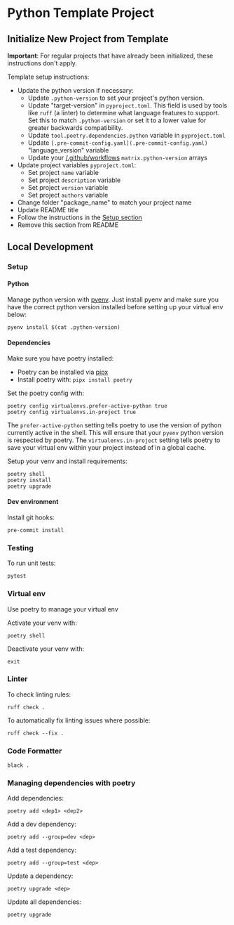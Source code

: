 # Python Template Project

## Initialize New Project from Template
**Important**: For regular projects that have already been initialized, these instructions don't apply.

Template setup instructions:
- Update the python version if necessary:
  - Update `.python-version` to set your project's python version.
  - Update "target-version" in `pyproject.toml`. This field is used by tools like `ruff` (a linter) to determine what language features to support.  Set this to match `.python-version` or set it to a lower value for greater backwards compatibility.
  - Update `tool.poetry.dependencies.python` variable in `pyproject.toml`
  - Update `[.pre-commit-config.yaml](.pre-commit-config.yaml)` "language_version" variable
  - Update your [/.github/workflows](./.github/workflows) `matrix.python-version` arrays
- Update project variables `pyproject.toml`:
  - Set project `name` variable
  - Set project `description` variable
  - Set project `version` variable
  - Set project `authors` variable
- Change folder "package_name" to match your project name
- Update README title
- Follow the instructions in the [Setup section](#setup)
- Remove this section from README

## Local Development

### Setup

#### Python
Manage python version with [pyenv](https://github.com/pyenv/pyenv#getting-pyenv).
Just install pyenv and make sure you have the correct python version installed before setting up your virtual env below:

```shell
pyenv install $(cat .python-version)
```
#### Dependencies
Make sure you have poetry installed:
- Poetry can be installed via [pipx](https://pipx.pypa.io/latest/installation/)
- Install poetry with: `pipx install poetry`

Set the poetry config with:
```shell
poetry config virtualenvs.prefer-active-python true
poetry config virtualenvs.in-project true
```
The `prefer-active-python` setting tells poetry to use the version of python currently active in the shell.  This will ensure that your `pyenv` python version is respected by poetry.
The `virtualenvs.in-project` setting tells poetry to save your virtual env within your project instead of in a global cache.

Setup your venv and install requirements:
```shell
poetry shell
poetry install
poetry upgrade
```

#### Dev environment
Install git hooks:
```shell
pre-commit install
```

### Testing
To run unit tests:
```shell
pytest
```

### Virtual env ###
Use poetry to manage your virtual env

Activate your venv with:
```shell
poetry shell
```

Deactivate your venv with:
```shell
exit
```

### Linter ###
To check linting rules:
```shell
ruff check .
```

To automatically fix linting issues where possible:
```shell
ruff check --fix . 
```

### Code Formatter ###
```shell
black .
```

### Managing dependencies with poetry

Add dependencies:
```shell
poetry add <dep1> <dep2>
```

Add a dev dependency:
```shell
poetry add --group=dev <dep>
```

Add a test dependency:
```shell
poetry add --group=test <dep>
```

Update a dependency:
```shell
poetry upgrade <dep>
```

Update all dependencies:
```shell
poetry upgrade
```

